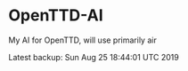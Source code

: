# OpenTTD-AI
My AI for OpenTTD, will use primarily air

Latest backup: Sun Aug 25 18:44:01 UTC 2019
